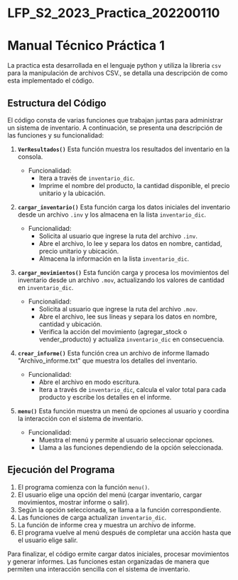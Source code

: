 # LFP_S2_2023_Practica_202200110

# Manual Técnico Práctica 1

La practica esta desarrollada en el lenguaje python y utiliza la libreria `csv` para la manipulación de archivos CSV., se detalla una descripción de como esta implementado el código. 
## Estructura del Código

El código consta de varias funciones que trabajan juntas para administrar un sistema de inventario. A continuación, se presenta una descripción de las funciones y su funcionalidad:

1. **`VerResultados()`**
     Esta función muestra los resultados del inventario en la consola.
   - Funcionalidad:
     - Itera a través de `inventario_dic`.
     - Imprime el nombre del producto, la cantidad disponible, el precio unitario y la ubicación.

2. **`cargar_inventario()`**
     Esta función carga los datos iniciales del inventario desde un archivo `.inv` y los almacena en la lista `inventario_dic`.
   - Funcionalidad:
     - Solicita al usuario que ingrese la ruta del archivo `.inv`.
     - Abre el archivo, lo lee y separa los datos en nombre, cantidad, precio unitario y ubicación.
     - Almacena la información en la lista `inventario_dic`.

3. **`cargar_movimientos()`**
     Esta función carga y procesa los movimientos del inventario desde un archivo `.mov`, actualizando los valores de cantidad en `inventario_dic`.
   - Funcionalidad:
     - Solicita al usuario que ingrese la ruta del archivo `.mov`.
     - Abre el archivo, lee sus líneas y separa los datos en nombre, cantidad y ubicación.
     - Verifica la acción del movimiento (agregar_stock o vender_producto) y actualiza `inventario_dic` en consecuencia.

4. **`crear_informe()`**
     Esta función crea un archivo de informe llamado "Archivo_informe.txt" que muestra los detalles del inventario.
   - Funcionalidad:
     - Abre el archivo en modo escritura.
     - Itera a través de `inventario_dic`, calcula el valor total para cada producto y escribe los detalles en el informe.

5. **`menu()`**
     Esta función muestra un menú de opciones al usuario y coordina la interacción con el sistema de inventario.
   - Funcionalidad:
     - Muestra el menú y permite al usuario seleccionar opciones.
     - Llama a las funciones dependiendo de la opción seleccionada.
       
## Ejecución del Programa

1. El programa comienza con la función `menu()`.
2. El usuario elige una opción del menú (cargar inventario, cargar movimientos, mostrar informe o salir).
3. Según la opción seleccionada, se llama a la función correspondiente.
4. Las funciones de carga actualizan `inventario_dic`.
5. La función de informe crea y muestra un archivo de informe.
6. El programa vuelve al menú después de completar una acción hasta que el usuario elige salir.


Para finalizar, el código ermite cargar datos iniciales, procesar movimientos y generar informes. Las funciones estan organizadas de manera que permiten una interacción sencilla con el sistema de inventario.
